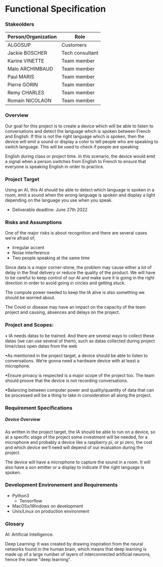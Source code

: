 # Functional Specification

### Stakeolders

| Person/Organization | Role            |
| ------------------- | --------------- |
| ALGOSUP             | Customers       |
| Jackie   BOSCHER    | Tech consultant |
| Karine   VINETTE    | Team member     |
| Malo     ARCHIMBAUD | Team member     |
| Paul     MARIS      | Team member     |
| Pierre   GORIN      | Team member     |
| Remy     CHARLES    | Team member     |
| Romain    NICOLAON  | Team member     |

### Overview

Our goal for this project is to create a device which will be able to listen to conversations and
detect the language which is spoken between French and English. 
If this is not the right
language which is spoken, then the device will emit a sound or display a color to tell people
who are speaking to switch language. This will be used to check if people are speaking

English during class or project time. In this scenario, the device would emit a signal when a
person switches from English to French to ensure that everyone is speaking English in order
to practice.

### Project Target

Using an AI, this AI should be able to detect which language is spoken in a room, emit a sound when the
wrong language is spoken and display a light depending on the language you use when you
speak.

- Deliverable deadline: June 27th 2022

### Risks and Assumptions

One of the major risks is about recognition and there are several cases we’re afraid of;
- Irregular accent
- Noise interference
- Two people speaking at the same time

Since data is a major corner-stone, the problem may cause either a lot of delay in the final delivery or reduce the quality of the product.
We will have to be careful to keep control of our AI and make sure it is going in the right direction in order to avoid going in circles and getting stuck. 

The compute power needed to keep the IA alive is also something we should be worried about.

The Covid or disease may have an impact on the capacity of the team project and causing, absences and delays on the project. 

### Project and Scopes:

• IA needs datas to be trained.
And there are several ways to collect these datas (we can use several of them), such as 
datas collected during project time/class
open datas from the web

•As mentioned in the project target, a device should be able to listen to conversations.
We’re gonna need a hardware device with at least a microphone.

•Ensure privacy is respected is a major scope of the project too. The team should proove that the device is not recording conversations.

•Balancing between computer power and quality/quantity of data that can be processed will  be a thing to take in consideration all along the project.


### Requirement Specifications

##### Device Overview

As written in the project target, the IA should be able to run on a device, so at a specific stage of the project some investment will be needed, for a microphone and probably a device like a raspberry pi, or pi zero, the cost and which device we'll need will depend of our evaluation during the project.

The device will have a microphone to capture the sound in a room. It will also have a son
emitter or a display to indicate if the right language is spoken.

### Development Environement and Requirements

- Python3
    - Tensorflow
- MacOSx/Windows on development
- Unix/Linux on production environment

### Glosary
AI: Artificial Intelligence.

Deep Learning: It was created by drawing inspiration from the neural networks found in the human brain, which means that deep learning is made up of a large number of layers of interconnected artificial neurons, hence the name "deep learning". 